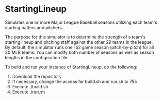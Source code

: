 # StartingLineup
Simulates one or more Major League Baseball seasons utilizing each team's starting batters and pitchers.

The purpose for this simulator is to determine the strength of a team's starting lineup and pitching staff against the other 29 teams in the league. By default, the simulator runs one 162 game season (pitch-by-pitch) for all 30 MLB teams. You can modify both number of seasons as well as season lengths in the configuration file.

To build and run your instance of StartingLineup, do the following:

1. Download the repository
2. If necessary, change the access for build.sh and run.sh to 755
3. Execute ./build.sh
4. Execute ./run.sh

